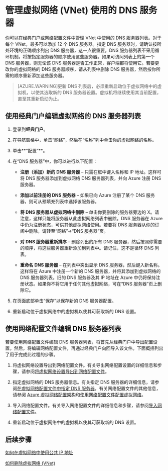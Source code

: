 <properties 
   pageTitle="管理虚拟网络 (VNet) 使用的 DNS 服务器"
   description="了解如何在虚拟网络 (VNet) 中添加和删除 DNS 服务器"
   services="virtual-network"
   documentationCenter="na"
   authors="telmosampaio"
   manager="carmonm"
   editor="tysonn" />
<tags
	ms.service="virtual-network"
	ms.date="03/15/2016"
	wacn.date="04/26/2016"/>

# 管理虚拟网络 (VNet) 使用的 DNS 服务器

你可以在经典门户或网络配置文件中管理 VNet 中使用的 DNS 服务器列表。对于每个 VNet，最多可以添加 12 个 DNS 服务器。指定 DNS 服务器时，请确认按所处环境的正确顺序列出 DNS 服务器，这一点很重要。DNS 服务器列表不采用循环机制。将按指定服务器的顺序使用这些服务器。如果可访问列表上的第一个 DNS 服务器，则无论该 DNS 服务器是否工作正常，客户端都将使用它。若要更改你的虚拟网络的 DNS 服务器顺序，请从列表中删除 DNS 服务器，然后按你所需的顺序重新添加这些服务器。

>[AZURE.WARNING]更新 DNS 列表后，必须重新启动位于虚拟网络中的虚拟机，以使其选取新的 DNS 服务器设置。虚拟机将继续使用其当前配置，直至其重新启动为止。

## 使用经典门户编辑虚拟网络的 DNS 服务器列表

1. 登录到**经典门户**。

2. 在导航窗格中，单击“网络”，然后在“名称”列中单击你的虚拟网络的名称。

3. 单击**“配置”**。

4. 在“DNS 服务器”中，你可以进行以下配置：

	- **注册（添加）新的 DNS 服务器** – 只需在框中键入名称和 IP 地址。这样可将 DNS 服务器添加到虚拟网络 DNS 服务器列表，并向 Azure 注册 DNS 服务器。

	- **添加以前注册的 DNS 服务器** – 如果已向 Azure 注册了某个 DNS 服务器，则可从预填充列表中选择该服务器。

	- **将 DNS 服务器从虚拟网络中删除** – 单击你要删除的服务器旁边的 X。请注意，这样只能将服务器从此虚拟网络列表中删除。DNS 服务器在 Azure 中仍为注册状态，可供其他虚拟网络使用。若要将 DNS 服务器从你的订阅中删除，请转至“网络”->“DNS 服务器”页。

	- **对 DNS 服务器重新排序** – 删除列出的所有 DNS 服务器，然后按照你需要的顺序，将这些服务器重新添加到列表中。请记住，这不是循环 DNS 列表。

	- **重命名 DNS 服务器** – 在列表中突出显示 DNS 服务器，然后键入新名称。这样将在 Azure 中注册一个新的 DNS 服务器，并将其添加到虚拟网络的 DNS 服务器列表。旧的 DNS 服务器及其 IP 地址在 Azure 中仍将保持注册状态。如果你不将它用于任何其他虚拟网络，可在“DNS 服务器”页上删除它。

5. 在页面底部单击“保存”以保存新的 DNS 服务器配置。

6. 重新启动位于虚拟网络中的虚拟机以使其可获取新的 DNS 设置。

## 使用网络配置文件编辑 DNS 服务器列表

若要使用网络配置文件编辑 DNS 服务器列表，将首先从经典门户中导出配置设置。然后，将编辑网络配置文件，再通过经典门户向回导入该文件。下面概括列出了用于完成此过程的步骤。

1. 将虚拟网络设置导出到网络配置文件。有关导出网络配置设置的详细信息和步骤，请参阅[将虚拟网络设置导出到网络配置文件](/documentation/articles/virtual-networks-using-network-configuration-file)。

2. 指定虚拟网络的 DNS 服务器信息。有关指定 DNS 服务器的详细信息，请参阅[在虚拟网络配置文件中指定 DNS 服务器](/documentation/articles/virtual-networks-specifying-a-dns-settings-in-a-virtual-network-configuration-file)。有关网络配置文件的其他信息，请参阅 [Azure 虚拟网络配置架构](https://msdn.microsoft.com/zh-cn/library/azure/jj157100.aspx)和[使用网络配置文件配置虚拟网络](/documentation/articles/virtual-networks-create-vnet-classic-portal/)。

3. 导入网络配置文件。有关导入网络配置文件的详细信息和步骤，请参阅[导入网络配置文件](/documentation/articles/virtual-networks-using-network-configuration-file)。

4. 重新启动位于虚拟网络中的虚拟机以使其可获取新的 DNS 设置。

## 后续步骤

[如何在虚拟网络中使用公共 IP 地址](/documentation/articles/virtual-networks-public-ip-within-vnet)

[如何删除虚拟网络 (VNet)](/documentation/articles/virtual-networks-delete-vnet)

<!---HONumber=74-->